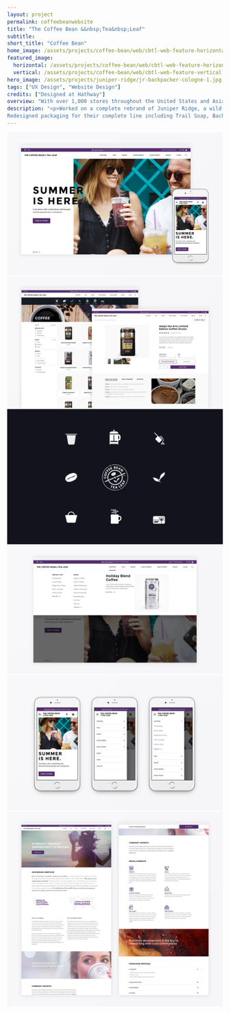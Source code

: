 ```yaml
---
layout: project
permalink: coffeebeanwebsite
title: "The Coffee Bean &&nbsp;Tea&nbsp;Leaf"
subtitle:
short_title: "Coffee Bean"
home_image: /assets/projects/coffee-bean/web/cbtl-web-feature-horizontal.jpg
featured_image:
  horizontal: /assets/projects/coffee-bean/web/cbtl-web-feature-horizontal.jpg
  vertical: /assets/projects/coffee-bean/web/cbtl-web-feature-vertical.jpg
hero_image: /assets/projects/juniper-ridge/jr-backpacker-cologne-1.jpg
tags: ["UX Design", "Website Design"]
credits: ["Designed at Hathway"]
overview: "With over 1,000 stores throughout the United States and Asia, The Coffee Bean & Tea Leaf was ready to match their online presence to their physical."
description: "<p>Worked on a complete rebrand of Juniper Ridge, a wild-harvested fragrance company, to visually unify their brand.
Redesigned packaging for their complete line including Trail Soap, Backpacker's Cologne, Cabin Spray, Campfire Incense and Smudge's.</p>"
---
```


<div class="grid grid--offset">
  <div class="grid__col-12">
    <img src="/assets/projects/coffee-bean/web/cbtl-web-home.jpg" />
  </div>
</div>

<div class="grid grid--offset">
  <div class="grid__col-12">
    <img src="/assets/projects/coffee-bean/web/cbtl-web-shop.jpg"/>
  </div>
</div>

<div class="grid grid--offset">
  <div class="grid__col-12">
    <img src="/assets/projects/coffee-bean/web/cbtl-web-icons.jpg" />
  </div>
</div>

<div class="grid grid--offset">
  <div class="grid__col-12">
    <img src="/assets/projects/coffee-bean/web/cbtl-web-desk-nav.jpg" />
  </div>
</div>

<div class="grid grid--offset">
  <div class="grid__col-12">
    <img src="/assets/projects/coffee-bean/web/cbtl-web-mobile-nav.jpg" />
  </div>
</div>

<div class="grid grid--offset">
  <div class="grid__col-12">
    <img src="/assets/projects/coffee-bean/web/cbtl-web-careers.jpg" />
  </div>
</div>